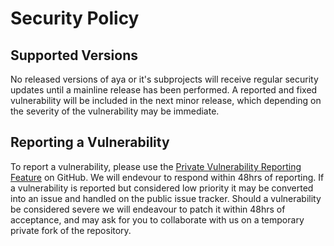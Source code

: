 # Security Policy

## Supported Versions

No released versions of aya or it's subprojects will receive regular security updates until a mainline release has been performed.
A reported and fixed vulnerability will be included in the next minor release, which depending on the severity of the vulnerability may be immediate.

## Reporting a Vulnerability

To report a vulnerability, please use the [Private Vulnerability Reporting Feature](https://docs.github.com/en/code-security/security-advisories/guidance-on-reporting-and-writing/privately-reporting-a-security-vulnerability)
on GitHub. We will endevour to respond within 48hrs of reporting.
If a vulnerability is reported but considered low priority it may be converted into an issue and handled on the public issue tracker.
Should a vulnerability be considered severe we will endeavour to patch it within 48hrs of acceptance, and may ask for you to collaborate with us on a temporary private fork of the repository.
